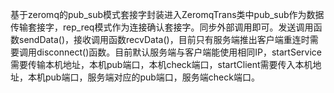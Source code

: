 基于zeromq的pub_sub模式套接字封装进入ZeromqTrans类中pub_sub作为数据传输套接字，rep_req模式作为连接确认套接字。同步外部调用即可。发送调用函数sendData()，接收调用函数recvData()，目前只有服务端推出客户端重连时需要调用disconnect()函数。目前默认服务端与客户端能使用相同IP，startService需要传输本机地址，本机pub端口，本机check端口，startClient需要传入本机地址，本机pub端口，服务端对应的pub端口，服务端check端口。
